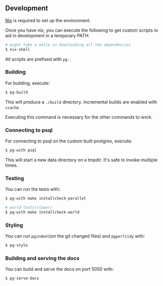 ## Development

[Nix](https://nixos.org/download.html) is required to set up the environment.

Once you have nix, you can execute the following to get custom scripts to aid in development in a temporary PATH:

```bash
# might take a while in downloading all the dependencies
$ nix-shell
```

All scripts are prefixed with `pg-`.

### Building

For building, execute:

```bash
$ pg-build
```

This will produce a `./build` directory. Incremental builds are enabled with `ccache`.

Executing this command is necessary for the other commands to work.

### Connecting to psql

For connecting to psql on the custom built postgres, execute:

```bash
$ pg-with psql
```

This will start a new data directory on a tmpdir. It's safe to invoke multiple times.

### Testing

You can run the tests with:

```bash
$ pg-with make installcheck-parallel

# world tests(slower)
$ pg-with make installcheck-world
```

### Styling

You can run `pgindent`(on the git changed files) and `pgperltidy` with:

```bash
$ pg-style
```

### Building and serving the docs

You can build and serve the docs on port 5050 with:

```bash
$ pg-serve-docs
```
